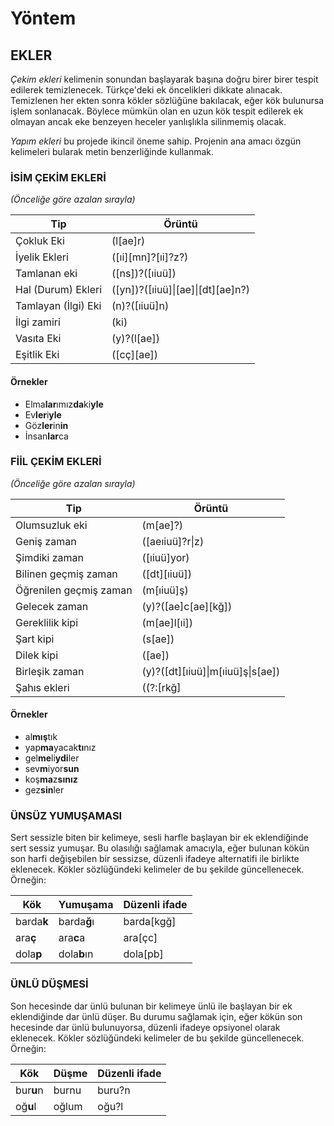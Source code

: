 # Yöntem

## EKLER

_Çekim ekleri_ kelimenin sonundan başlayarak başına doğru birer birer tespit edilerek temizlenecek. Türkçe'deki ek öncelikleri dikkate alınacak. Temizlenen her ekten sonra kökler sözlüğüne bakılacak, eğer kök bulunursa işlem sonlanacak. Böylece mümkün olan en uzun kök tespit edilerek ek olmayan ancak eke benzeyen heceler yanlışlıkla silinmemiş olacak.

_Yapım ekleri_ bu projede ikincil öneme sahip. Projenin ana amacı özgün kelimeleri bularak metin benzerliğinde kullanmak.

### İSİM ÇEKİM EKLERİ
_(Önceliğe göre azalan sırayla)_

| Tip | Örüntü|
| --- | --- |
| Çokluk Eki | (l[ae]r) |
| İyelik Ekleri | ([ıi][mn]?[ıi]?z?) |
| Tamlanan eki | ([ns])?([ıiuü]) |
| Hal (Durum) Ekleri| ([yn])?([ıiuü]\|[ae]\|[dt][ae]n?) |
| Tamlayan (İlgi) Eki| (n)?([ıiuü]n) |
| İlgi zamiri | (ki) |
| Vasıta Eki | (y)?(l[ae]) |
| Eşitlik Eki | ([cç][ae]) |

#### Örnekler

- Elma**lar**ımız**da**ki**yle**
- Ev**ler**i**yle**
- Göz**ler**in**in**
- İnsan**lar**ca

### FİİL ÇEKİM EKLERİ
_(Önceliğe göre azalan sırayla)_

| Tip | Örüntü|
| --- | --- |
| Olumsuzluk eki  | (m[ae]?) |
| Geniş zaman  | ([aeıiuü]?r\|z) |
| Şimdiki zaman | ([ıiuü]yor) |
| Bilinen geçmiş zaman | ([dt][ıiuü]) |
| Öğrenilen geçmiş zaman  | (m[ıiuü]ş) |
| Gelecek zaman | (y)?([ae]c[ae][kğ]) |
| Gereklilik kipi  | (m[ae]l[ıi]) |
| Şart kipi  | (s[ae]) |
| Dilek kipi | ([ae]) |
| Birleşik zaman  | (y)?([dt][ıiuü]\|m[ıiuü]ş\|s[ae]) |
| Şahıs ekleri | ((?:[rkğ]|([sy]))[ıiuü])?([mnk])?([ıiuü]z)?(l[ae]r)? |

#### Örnekler

- al**mış**tık
- yap**ma**yacak**tı**nız
- gel**me**li**ydi**ler
- sev**m**iyor**sun**
- koş**ma**z**sınız**
- gez**sin**ler

### ÜNSÜZ YUMUŞAMASI

Sert sessizle biten bir kelimeye, sesli harfle başlayan bir ek eklendiğinde sert sessiz yumuşar. Bu olasılığı sağlamak amacıyla, eğer bulunan kökün son harfi değişebilen bir sessizse, düzenli ifadeye alternatifi ile birlikte eklenecek. Kökler sözlüğündeki kelimeler de bu şekilde güncellenecek. Örneğin:

| Kök | Yumuşama | Düzenli ifade |
| --- | --- | --- |
| barda**k** | barda**ğ**ı | barda[kgğ] |
| ara**ç** | ara**c**a  | ara[çc] |
| dola**p** | dola**b**ın | dola[pb] |

### ÜNLÜ DÜŞMESİ

Son hecesinde dar ünlü bulunan bir kelimeye ünlü ile başlayan bir ek eklendiğinde dar ünlü düşer. Bu durumu sağlamak için, eğer kökün son hecesinde dar ünlü bulunuyorsa, düzenli ifadeye opsiyonel olarak eklenecek. Kökler sözlüğündeki kelimeler de bu şekilde güncellenecek. Örneğin:

| Kök | Düşme | Düzenli ifade |
| --- | --- | --- |
| bur**u**n | burnu | buru?n |
| oğ**u**l | oğlum  | oğu?l |
